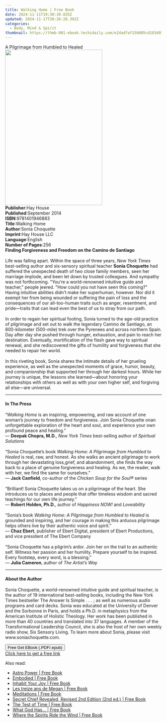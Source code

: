 ```yaml
---
title: Walking Home | Free Book
date: 2024-11-11T19:30:39.835Z
updated: 2024-11-17T20:26:20.392Z
categories:
  - Body, Mind & Spirit
thumbnail: https://thmb-001-ebook.techidaily.com/e2dadfaf156085cd183d91dd7d19eb2e1250064fb552416686c7ad58c10bf21a.jpg
---
```

<main id="book-container">
  <div class="flex flex-col">
    <div class="book-brief flex-1 py-6 px-4 sm:p-6 md:py-10 md:px-8">
      <!-- brief-->
      <div class="book-brief-main">A Pilgrimage from Humbled to Healed</div>
    </div>
    <div
      class="book-meta-info flex-1 grid gap-4 col-start-1 col-end-3 row-start-1 sm:mb-6 sm:grid-cols-4 lg:gap-6 lg:col-start-2 lg:row-end-6 lg:row-span-6 lg:mb-0"
    >
      <div
        class="book-meta-info-left place-content-center mt-4 p-4 text-sm leading-6 col-start-2 col-span-2 dark:text-slate-400"
      >
        <img
          class="w-full h-500 object-cover rounded-lg sm:h-255 sm:col-span-2 lg:col-span-full"
          src="https://img-001-ebook.techidaily.com/913f0b8888747ac88862cd072b42e61324257b15beaadedbd053b6c5dc2b4161.jpg"
          alt=""
          width="312"
          height="500"
        />
      </div>
      <div
        class="book-meta-info-right mt-2 col-start-1 row-start-2 col-span-3 self-center"
      >
        <!-- meta data  -->
        <div class="flex flex-col px-4 md:px-8">
          <div class="flex-1">
            <strong>Publisher</strong>:<span class="px-2">Hay House</span>
          </div>
          <div class="flex-1">
            <strong>Published</strong>:<span class="px-2">September 2014</span>
          </div>
          <div class="flex-1">
            <strong>ISBN</strong>:<span class="px-2">9781401946883</span>
          </div>
          <div class="flex-1">
            <strong>Title</strong>:<span class="px-2">Walking Home</span>
          </div>
          <div class="flex-1">
            <strong>Author</strong>:<span class="px-2">Sonia Choquette</span>
          </div>
          <div class="flex-1">
            <strong>Imprint</strong>:<span class="px-2">Hay House LLC</span>
          </div>
          <div class="flex-1">
            <strong>Language</strong>:<span class="px-2">English</span>
          </div>
          <div class="flex-1">
            <strong>Number of Pages</strong>:<span class="px-2">256</span>
          </div>
        </div>
      </div>
    </div>
    <div class="book-description flex-1 py-6 px-4 sm:p-6 md:py-10 md:px-8">
      <div class="book-description-main">
        <div accordion-content="" id="description">
          <b>Finding Forgiveness and Freedom on the Camino de Santiago<br /></b
          ><br />Life was falling apart. Within the space of three years,
          <i>New York Times</i> best-selling author and six-sensory spiritual
          teacher <b>Sonia Choquette</b> had suffered the unexpected death of
          two close family members, seen her marriage implode, and been let down
          by trusted colleagues. And sympathy was not forthcoming. "You’re a
          world-renowned intuitive guide and teacher," people jeered. "How could
          you not have seen this coming?" Having intuitive abilities didn’t make
          her superhuman, however. Nor did it exempt her from being wounded or
          suffering the pain of loss and the consequences of our all-too-human
          traits such as anger, resentment, and pride—traits that can lead even
          the best of us to stray from our path.<br /><br />In order to regain
          her spiritual footing, Sonia turned to the age-old practice of
          pilgrimage and set out to walk the legendary Camino de Santiago, an
          800-kilometer (500-mile) trek over the Pyrenees and across northern
          Spain. Day after day she pushed through hunger, exhaustion, and pain
          to reach her destination. Eventually, mortification of the flesh gave
          way to spiritual renewal, and she rediscovered the gifts of humility
          and forgiveness that she needed to repair her world.<br /><br />In
          this riveting book, Sonia shares the intimate details of her grueling
          experience, as well as the unexpected moments of grace, humor, beauty,
          and companionship that supported her through her darkest hours. While
          her journey is unique, the lessons she learned—about honoring your
          relationships with others as well as with your own higher self, and
          forgiving all else—are universal.
        </div>
        <div class="accordion-fader"></div>
      </div>
    </div>
    <div class="book-excerpts flex-1 py-6 px-4 sm:p-6 md:py-10 md:px-8">
      <!-- excerpts-->
      <div class="book-excerpts-main">
        <hr />
        <h4 class="placeholder placeholder-heading">
          <span>In The Press</span>
        </h4>
        <p>
          “<i>Walking Home</i> is an inspiring, empowering, and raw account of
          one woman’s journey to freedom and forgiveness. Join Sonia Choquette
          onan unforgettable exploration of the heart and soul, and experience
          your own profound peace and healing.”<br />—
          <b>Deepak Chopra, M.D.</b>, <i>New York Times </i>best-selling author
          of <i>Spiritual Solutions<br /><br /></i>“Sonia Choquette’s book
          <i>Walking Home: A Pilgrimage from Humbled to Healed</i> is real, raw,
          and honest. As she walks an ancient pilgrimage to work through her
          devastating loss,grief, and abandonment, she finds the way back to a
          place of genuine forgiveness and healing. As we, the reader, walk with
          her, we find the same for ourselves.”<br />— <b>Jack Canfield</b>,
          co-author of the
          <i>Chicken Soup for the Soul®</i> series<br /><br />“Brilliant! Sonia
          Choquette takes us on a pilgrimage of the heart. She introduces us to
          places and people that offer timeless wisdom and sacred teachings for
          our own life journey.”<br />— <b>Robert Holden, Ph.D.</b>, author of
          <i>Happiness NOW!</i> and <i>Loveability<br /><br /></i>“Sonia’s book
          <i>Walking Home: A Pilgrimage from Humbled to Healed</i> is grounded
          and inspiring, and her courage in making this arduous pilgrimage helps
          others live by their authentic voice and spirit.”<br />—
          <b>Chaz Ebert</b>, publisher of Ebert Digital, president of Ebert
          Productions, and vice president of The Ebert Company<br /><br />“Sonia
          Choquette has a pilgrim’s ardor. Join her on the trail to an authentic
          self. Witness her passion and her humility. Prepare yourself to be
          inspired. Every footstep, every word, is a blessing.”<br />—
          <b>Julia Cameron</b>, author of <i>The Artist’s Way</i>
        </p>
      </div>
    </div>
    <div class="book-about-author flex-1 py-6 px-4 sm:p-6 md:py-10 md:px-8">
      <!-- about author-->
      <div class="book-main-author-main">
        <hr />
        <h4 class="placeholder placeholder-heading">
          <span>About the Author</span>
        </h4>
        <p>
          Sonia Choquette, a world-renowned intuitive guide and spiritual
          teacher, is the author of 19 international best-selling books,
          including the New York Times bestseller The Answer Is Simple . . . ;
          as well as numerous audio programs and card decks. Sonia was educated
          at the University of Denver and the Sorbonne in Paris, and holds a
          Ph.D. in metaphysics from the American Institute of Holistic Theology.
          Her work has been published in more than 40 countries and translated
          into 37 languages. A member of the Transformational Leadership
          Council, she is also the host of her own weekly radio show, Six
          Sensory Living. To learn more about Sonia, please visit
          www.soniachoquette.com.
        </p>
      </div>
    </div>
    <div class="book-free-get flex-1 py-6 px-4 sm:p-6 md:py-10 md:px-8">
      <button
        id="btn-free-get"
        class="bg-blue-500 hover:bg-blue-700 text-white font-bold py-2 px-4 rounded"
      >
        Free Get EBook (.PDF/.epub)
      </button>
      <div id="countdown-display" class="px-2 text-lg mt-2"></div>
      <a
        id="free-link"
        class="hidden bg-blue-500 hover:bg-blue-700 text-white font-bold py-2 px-4 rounded"
        href="https://www.ebooks.com/en-us/book/96316825/walking-home/sonia-choquette/"
        target="_blank"
        >Click here to get a free link</a
      >
    </div>
    <script>
      let countdownTime = 0;
      let countdownInterval = null;
      document
        .getElementById('btn-free-get')
        .addEventListener('click', startCountdown);
      function startCountdown() {
        countdownTime = new Date().getTime() + 60000 * 3;
        countdownInterval = setInterval(updateCountdown, 1000);
        document.getElementById('btn-free-get').disabled = true;
        document
          .getElementById('btn-free-get')
          .classList.add('bg-gray-500', 'cursor-not-allowed');
      }
      function updateCountdown() {
        let currentTime = new Date().getTime();
        let timeLeft = countdownTime - currentTime;
        let secondsLeft = Math.floor(timeLeft / 1000);
        document.getElementById('countdown-display').innerHTML =
          `Remaining time: ${secondsLeft} seconds.`;
        if (secondsLeft <= 0) {
          clearInterval(countdownInterval);
          document.getElementById('btn-free-get').classList.add('hidden');
          document.getElementById('free-link').classList.remove('hidden');
          document.getElementById('countdown-display').innerHTML = '';
        }
      }
    </script>
  </div>
</main>

<ins class="adsbygoogle"
      style="display:block"
      data-ad-client="ca-pub-7571918770474297"
      data-ad-slot="8358498916"
      data-ad-format="auto"
      data-full-width-responsive="true"></ins>
    

<span class="atpl-alsoreadstyle">Also read:</span>
<div><ul>
<li><a href="https://novels-ebooks.techidaily.com/210473369-9781787138902-astro-power/"><u>Astro Power | Free Book</u></a></li>
<li><a href="https://novels-ebooks.techidaily.com/210470841-9781777878429-embodied/"><u>Embodied | Free Book</u></a></li>
<li><a href="https://novels-ebooks.techidaily.com/210474984-9798985326727-inhabit-your-joy/"><u>Inhabit Your Joy | Free Book</u></a></li>
<li><a href="https://novels-ebooks.techidaily.com/210475093-9781667424002-les-treize-ans-de-megan/"><u>Les treize ans de Megan | Free Book</u></a></li>
<li><a href="https://novels-ebooks.techidaily.com/210470919-9789354621055-meditations/"><u>Meditations | Free Book</u></a></li>
<li><a href="https://novels-ebooks.techidaily.com/210474891-9798985012293-secret-chief-revealed-revised-2nd-edition-2nd-ed/"><u>Secret Chief Revealed, Revised 2nd Edition (2nd ed.) | Free Book</u></a></li>
<li><a href="https://novels-ebooks.techidaily.com/210474223-9781922691323-the-test-of-time/"><u>The Test of Time | Free Book</u></a></li>
<li><a href="https://novels-ebooks.techidaily.com/210474172-9781638141440-what-god-has/"><u>What God Has... | Free Book</u></a></li>
<li><a href="https://novels-ebooks.techidaily.com/210472677-9780253014641-where-the-spirits-ride-the-wind/"><u>Where the Spirits Ride the Wind | Free Book</u></a></li>
</ul></div>

